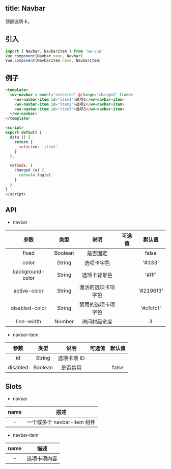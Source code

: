 title: Navbar
---
顶部选项卡。

## 引入

```js
import { Navbar, NavbarItem } from 'we-vue'
Vue.component(Navbar.name, Navbar)
Vue.component(NavbarItem.name, NavbarItem)
```

## 例子

```html
<template>
  <wv-navbar v-model="selected" @change="changed" fixed>
    <wv-navbar-item id="item1">选项1</wv-navbar-item>
    <wv-navbar-item id="item2">选项2</wv-navbar-item>
    <wv-navbar-item id="item3">选项3</wv-navbar-item>
  </wv-navbar>
</template>

<script>
export default {
  data () {
    return {
      selected: 'item1'
    }
  },

  methods: {
    changed (e) {
      console.log(e)
    }
  }
}
</script>
```

## API

- navbar

|   参数   |   类型    |   说明   | 可选值  |  默认值  |
| :----: | :-----: | :----: | :--: | :---: |
| fixed  | Boolean  |  是否固定   |      |   false    |
| color  | String  |  选项卡字色   |      |   '#333'    |
| background-color  | String  |  选项卡背景色   |      |   '#fff'    |
| active-color  | String  |  激活的选项卡项字色   |      |   '#2196f3'    |
| disabled-color  | String  |  禁用的选项卡项字色   |      |   '#cfcfcf'    |
| line-width  | Number  |  询问衬级宽度   |      |   3    |

- navbar-item

|   参数   |   类型    |   说明   | 可选值  |  默认值  |
| :----: | :-----: | :----: | :--: | :---: |
| id  | String  |  选项卡项 ID   |      |       |
| disabled  | Boolean  |  是否禁用   |      |   false    |

## Slots

- navbar

|   name   |   描述    |
| :----: | :-----: |
| -  | 一个或多个 navbar-item 组件  |

- navbar-item

|   name   |   描述    |
| :----: | :-----: |
| -  | 选项卡项内容  |
